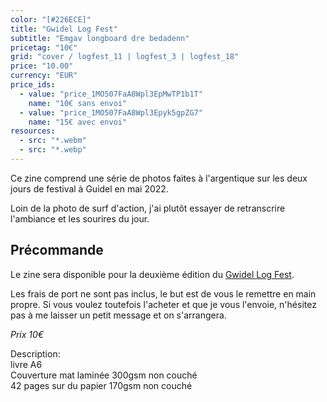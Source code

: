 ```yaml
---
color: "[#226ECE]"
title: "Gwidel Log Fest"
subtitle: "Emgav longboard dre bedadenn"
pricetag: "10€"
grid: "cover / logfest_11 | logfest_3 | logfest_18"
price: "10.00"
currency: "EUR"
price_ids: 
  - value: "price_1MO507FaA8Wpl3EpMwTP1b1T"
    name: "10€ sans envoi"
  - value: "price_1MO507FaA8Wpl3Epyk5gpZG7"
    name: "15€ avec envoi"
resources:
  - src: "*.webm"
  - src: "*.webp"
---
```


Ce zine comprend une série de photos faites à l'argentique sur les deux jours de festival à Guidel en mai 2022.

Loin de la photo de surf d'action, j'ai plutôt essayer de retranscrire l'ambiance et les sourires du jour.


## Précommande

Le zine sera disponible pour la deuxième édition du [Gwidel Log Fest](https://www.instagram.com/cool_waves56/).

Les frais de port ne sont pas inclus, le but est de vous le remettre en main propre.
Si vous voulez toutefois l'acheter et que je vous l'envoie, n'hésitez pas à me laisser un petit message et on s'arrangera.

*Prix 10€*



<div class="text-sm">
Description: <br/> 
livre A6 <br/> 
Couverture mat laminée 300gsm non couché <br/> 
42 pages sur du papier 170gsm non couché
</div>


